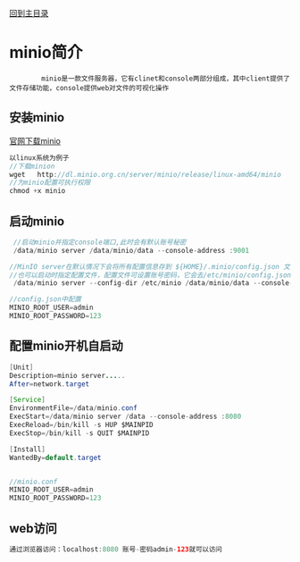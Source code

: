 [回到主目录](/README.md)
# minio简介
```shell
        minio是一款文件服务器，它有clinet和console两部分组成，其中client提供了文件存储功能，console提供web对文件的可视化操作
```

## 安装minio
[官网下载minio](https://www.minio.org.cn/download.shtml#/windows)
```java
以linux系统为例子
//下载minion
wget   http://dl.minio.org.cn/server/minio/release/linux-amd64/minio  
//为minio配置可执行权限 
chmod +x minio
```
## 启动minio
```java
 //启动minio并指定console端口,此时会有默认账号秘密
 /data/minio server /data/minio/data --console-address :9001

//MinIO server在默认情况下会将所有配置信息存到 ${HOME}/.minio/config.json 文件中
//也可以启动时指定配置文件，配置文件可设置账号密码，它会去/etc/minio/config.json中获取配置信息
 /data/minio server --config-dir /etc/minio /data/minio/data --console-address :9001

//config.json中配置
MINIO_ROOT_USER=admin
MINIO_ROOT_PASSWORD=123
```
## 配置minio开机自启动
```java
[Unit]
Description=minio server.....
After=network.target

[Service]
EnvironmentFile=/data/minio.conf
ExecStart=/data/minio server /data --console-address :8080
ExecReload=/bin/kill -s HUP $MAINPID
ExecStop=/bin/kill -s QUIT $MAINPID

[Install]
WantedBy=default.target


//minio.conf
MINIO_ROOT_USER=admin
MINIO_ROOT_PASSWORD=123
```
## web访问
```java
通过浏览器访问：localhost:8080 账号-密码admin-123就可以访问
```